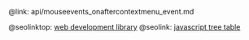 @link: api/mouseevents_onaftercontextmenu_event.md

@seolinktop: [web development library](https://webix.com)
@seolink: [javascript tree table](https://webix.com/widget/treetable/)